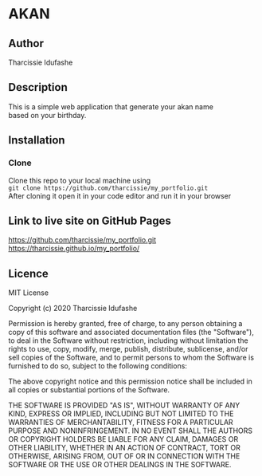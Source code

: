 # AKAN
## Author
   Tharcissie Idufashe
## Description
   This is a simple web application that generate your akan name <br>
   based on your birthday.
   
   
 ## Installation
 ### Clone
 Clone this repo to your local machine using <br>
 `git clone https://github.com/tharcissie/my_portfolio.git` <br>
 After cloning it open it in your code editor and run it in your browser
 
 ## Link to live site on GitHub Pages
 https://github.com/tharcissie/my_portfolio.git <br>
 https://tharcissie.github.io/my_portfolio/
 
 ## Licence
 MIT License

Copyright (c) 2020 Tharcissie Idufashe

Permission is hereby granted, free of charge, to any person obtaining a copy
of this software and associated documentation files (the "Software"), to deal
in the Software without restriction, including without limitation the rights
to use, copy, modify, merge, publish, distribute, sublicense, and/or sell
copies of the Software, and to permit persons to whom the Software is
furnished to do so, subject to the following conditions:

The above copyright notice and this permission notice shall be included in all
copies or substantial portions of the Software.

THE SOFTWARE IS PROVIDED "AS IS", WITHOUT WARRANTY OF ANY KIND, EXPRESS OR
IMPLIED, INCLUDING BUT NOT LIMITED TO THE WARRANTIES OF MERCHANTABILITY,
FITNESS FOR A PARTICULAR PURPOSE AND NONINFRINGEMENT. IN NO EVENT SHALL THE
AUTHORS OR COPYRIGHT HOLDERS BE LIABLE FOR ANY CLAIM, DAMAGES OR OTHER
LIABILITY, WHETHER IN AN ACTION OF CONTRACT, TORT OR OTHERWISE, ARISING FROM,
OUT OF OR IN CONNECTION WITH THE SOFTWARE OR THE USE OR OTHER DEALINGS IN THE
SOFTWARE.
